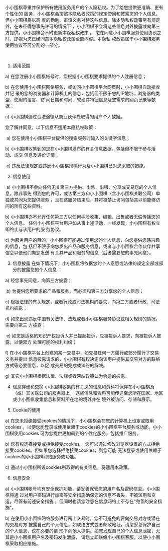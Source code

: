 小小围棋尊重并保护所有使用服务用户的个人隐私权。为了给您提供更准确、更有个性化的 服务，小小围棋会按照本隐私权政策的规定使用和披露您的个人信息。但小小围棋将以高 度的勤勉、审慎义务对待这些信息。除本隐私权政策另有规定外，在未征得您事先许可的情况下 ，小小围棋不会将这些信息对外披露或向第三方提供。小小围棋会不时更新本隐私权政策 。 您在同意小小围棋服务使用协议之时，即视为您已经同意本隐私权政策全部内容。本隐私 权政策属于小小围棋服务使用协议不可分割的一部分。

 

1. 适用范围

a) 在您注册小小围棋帐号时，您根据小小围棋要求提供的个人注册信息；

b) 在您使用小小围棋网络服务，或访问小小围棋平台网页时，小小围棋自动接收并记 录的您的浏览器和计算机上的信息，包括但不限于您的IP地址、浏览器的类型、使用的语言、访 问日期和时间、软硬件特征信息及您需求的网页记录等数据；

c) 小小围棋通过合法途径从商业伙伴处取得的用户个人数据。

您了解并同意，以下信息不适用本隐私权政策：

 a) 您在使用小小围棋平台提供的搜索服务时输入的关键字信息；

b) 小小围棋收集到的您在小小围棋发布的有关信息数据，包括但不限于参与活动、成交 信息及评价详情；

 c) 违反法律规定或违反小小围棋规则行为及小小围棋已对您采取的措施。

2. 信息使用

 a) 小小围棋不会向任何无关第三方提供、出售、出租、分享或交易您的个人信息，除非事先 得到您的许可，或该第三方和小小围棋（含小小围棋关联公司）单独或共同为您提供服务 ，且在该服务结束后，其将被禁止访问包括其以前能够访问的所有这些资料。

b) 小小围棋亦不允许任何第三方以任何手段收集、编辑、出售或者无偿传播您的个人信息。 任何小小围棋平台用户如从事上述活动，一经发现，小小围棋有权立即终止与该用户的服 务协议。

c) 为服务用户的目的，小小围棋可能通过使用您的个人信息，向您提供您感兴趣的信息，包 括但不限于向您发出产品和服务信息，或者与小小围棋合作伙伴共享信息以便他们向您发送 有关其产品和服务的信息（后者需要您的事先同意）。

3. 信息披露 在如下情况下，小小围棋将依据您的个人意愿或法律的规定全部或部分的披露您的个人信息 ：

a) 经您事先同意，向第三方披露；

 b) 为提供您所要求的产品和服务，而必须和第三方分享您的个人信息；

c) 根据法律的有关规定，或者行政或司法机构的要求，向第三方或者行政、司法机构披露；

d) 如您出现违反中国有关法律、法规或者小小围棋服务协议或相关规则的情况，需要向第三 方披露；

 e) 如您是适格的知识产权投诉人并已提起投诉，应被投诉人要求，向被投诉人披露，以便双方 处理可能的权利纠纷；

f) 在小小围棋平台上创建的某一交易中，如交易任何一方履行或部分履行了交易义务并提出 信息披露请求的，小小围棋有权决定向该用户提供其交易对方的联络方式等必要信息，以促 成交易的完成或纠纷的解决。

g) 其它小小围棋根据法律、法规或者网站政策认为合适的披露。

4. 信息存储和交换 小小围棋收集的有关您的信息和资料将保存在小小围棋及（或）其关联公司的服务器上， 这些信息和资料可能传送至您所在国家、地区或小小围棋收集信息和资料所在地的境外并在 境外被访问、存储和展示。

5. Cookie的使用

a) 在您未拒绝接受cookies的情况下，小小围棋会在您的计算机上设定或取用cookies ，以便您能登录或使用依赖于cookies的小小围棋平台服务或功能。小小围棋使用cookies 可为您提供更加周到的个性化服务，包括推广服务。

b) 您有权选择接受或拒绝接受cookies。 您可以通过修改浏览器设置的方式拒绝接受cookies。但如果您选择拒绝接受cookies，则您可能 无法登录或使用依赖于cookies的小小围棋网络服务或功能。

c) 通过小小围棋所设cookies所取得的有关信息，将适用本政策。

6. 信息安全

a) 小小围棋帐号均有安全保护功能，请妥善保管您的用户名及密码信息。小小围棋将通 过对用户密码进行加密等安全措施确保您的信息不丢失，不被滥用和变造。尽管有前述安全措施 ，但同时也请您注意在信息网络上不存在“完善的安全措施”。

b) 在使用小小围棋网络服务进行网上交易时，您不可避免的要向交易对方或潜在的交易对方 披露自己的个人信息，如联络方式或者邮政地址。请您妥善保护自己的个人信息，仅在必要的情 形下向他人提供。如您发现自己的个人信息泄密，尤其是小小围棋用户名及密码发生泄露， 请您立即联络小小围棋客服，以便小小围棋采取相应措施。
